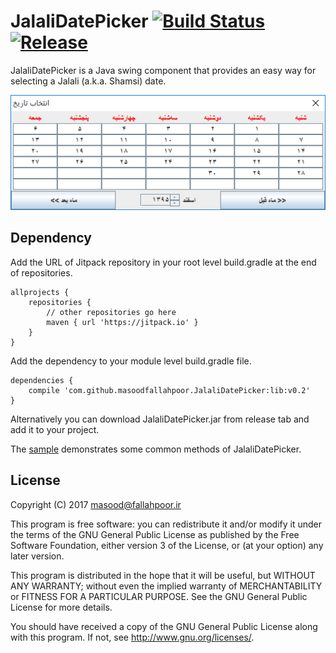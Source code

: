 JalaliDatePicker [![Build Status](https://travis-ci.org/MasoodFallahpoor/JalaliDatePicker.svg?branch=master)](https://travis-ci.org/MasoodFallahpoor/JalaliDatePicker) [![Release](https://jitpack.io/v/masoodfallahpoor/JalaliDatePicker.svg)](https://jitpack.io/#masoodfallahpoor/JalaliDatePicker)
=========
JalaliDatePicker is a Java swing component that provides an easy way for selecting a Jalali (a.k.a. Shamsi) date.

![Screenshot of JalaliDatePicker](screenshots/screenshot1.PNG?raw=true "Screenshot of JalaliDatePicker")

Dependency
----------
Add the URL of Jitpack repository in your root level build.gradle at the end of repositories.
```
allprojects {
    repositories {
        // other repositories go here
        maven { url 'https://jitpack.io' }
    }
}
```

Add the dependency to your module level build.gradle file.
```
dependencies {
    compile 'com.github.masoodfallahpoor.JalaliDatePicker:lib:v0.2'
}
```

Alternatively you can download JalaliDatePicker.jar from release tab and add it to your project.

The [sample](https://github.com/MasoodFallahpoor/JalaliDatePicker/blob/master/sample/src/main/java/ir/fallahpoor/sample/Main.java)
demonstrates some common methods of JalaliDatePicker.

License
--------
Copyright (C) 2017 masood@fallahpoor.ir

This program is free software: you can redistribute it and/or modify it under the terms of the GNU General Public License as published by the Free Software Foundation, either version 3 of the License, or (at your option) any later version.

This program is distributed in the hope that it will be useful, but WITHOUT ANY WARRANTY; without even the implied warranty of MERCHANTABILITY or FITNESS FOR A PARTICULAR PURPOSE. See the GNU General Public License for more details.

You should have received a copy of the GNU General Public License along with this program. If not, see http://www.gnu.org/licenses/.